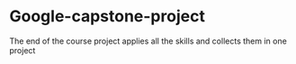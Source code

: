 # Google-capstone-project
The end of the course project applies all the skills and collects them in one project
